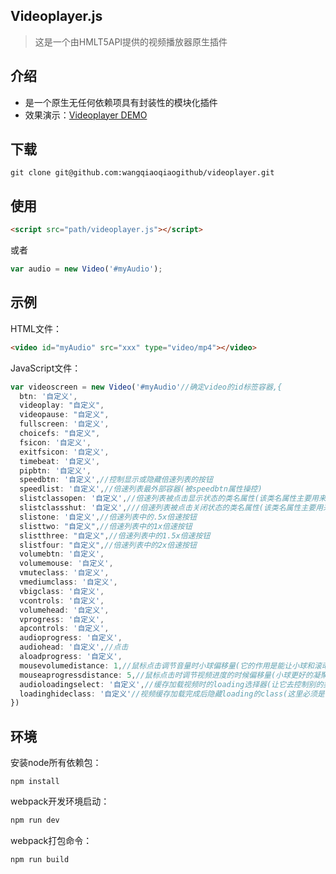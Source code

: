 ﻿## Videoplayer.js
>这是一个由HMLT5API提供的视频播放器原生插件
## 介绍
* 是一个原生无任何依赖项具有封装性的模块化插件
* 效果演示：[Videoplayer DEMO](https://wangqiaoqiaogithub.github.io/videoplayer/dist/index.html)
   
## 下载
```
git clone git@github.com:wangqiaoqiaogithub/videoplayer.git
```
## 使用
 ```html
<script src="path/videoplayer.js"></script>
```
或者
```js
var audio = new Video('#myAudio');
```
## 示例
HTML文件：
```html
<video id="myAudio" src="xxx" type="video/mp4"></video>
```
JavaScript文件：
```js
var videoscreen = new Video('#myAudio'//确定video的id标签容器,{
  btn: '自定义',
  videoplay: "自定义",
  videopause: "自定义",
  fullscreen: '自定义',
  choicefs: "自定义",
  fsicon: '自定义',
  exitfsicon: '自定义',
  timebeat: '自定义',
  pipbtn: '自定义',
  speedbtn: '自定义',//控制显示或隐藏倍速列表的按钮
  speedlist: '自定义',//倍速列表最外部容器(被speedbtn属性操控)
  slistclassopen: '自定义',//倍速列表被点击显示状态的类名属性(该类名属性主要用来是该容器被点击是显示)
  slistclassshut: '自定义',///倍速列表被点击关闭状态的类名属性(该类名属性主要用来是该容器被点击是隐藏)
  slistone: '自定义',//倍速列表中的.5x倍速按钮
  slisttwo: "自定义",//倍速列表中的1x倍速按钮
  slistthree: "自定义",//倍速列表中的1.5x倍速按钮
  slistfour: "自定义",//倍速列表中的2x倍速按钮
  volumebtn: '自定义',
  volumemouse: '自定义',
  vmuteclass: '自定义',
  vmediumclass: '自定义',
  vbigclass: '自定义',
  vcontrols: '自定义',
  volumehead: '自定义',
  vprogress: '自定义',
  apcontrols: '自定义',
  audioprogress: '自定义',
  audiohead: '自定义',//点击
  aloadprogress: '自定义',
  mousevolumedistance: 1,//鼠标点击调节音量时小球偏移量(它的作用是能让小球和滚动条更能凝聚在一起)
  mouseaprogressdistance: 5,//鼠标点击时调节视频进度的时候偏移量(小球更好的凝聚在一起)
  audioloadingselect: '自定义',//缓存加载视频时的loading选择器(让它去控制别的类名，来控制类名的显示隐藏)
  loadinghideclass: '自定义'//视频缓存加载完成后隐藏loading的class(这里必须是字符串的形式)
})
```
## 环境
安装node所有依赖包：
```
npm install
```
webpack开发环境启动：
```js
npm run dev
```
webpack打包命令：
```js
npm run build
```
